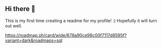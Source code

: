 ## Hi there 👋

This is my first time creating a readme for my profile! :)
Hopefully it will turn out well.

https://roadmap.sh/card/wide/678a90ce98c00f7117d8595f?variant=dark&roadmaps=sql
<!--
**Dowiw/dowiw** is a ✨ _special_ ✨ repository because its `README.md` (this file) appears on your GitHub profile.

Here are some ideas to get you started:

- 🔭 I’m currently working on ...
- 🌱 I’m currently learning ...
- 👯 I’m looking to collaborate on ...
- 🤔 I’m looking for help with ...
- 💬 Ask me about ...
- 📫 How to reach me: ...
- 😄 Pronouns: ...
- ⚡ Fun fact: ...
-->
